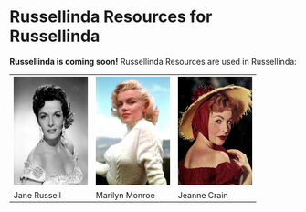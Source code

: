 # Russellinda Resources for Russellinda

**Russellinda is coming soon!** Russellinda Resources are used in Russellinda:

<div align="center">
  <table>
    <tr>
      <th>
        <img width="130" height="190" alt="Jane Russell" src="jane-russell.jpg"/>
      </th>
      <th>
        <img width="130" height="190" alt="Marilyn Monroe" src="marilyn-monroe.jpg"/>
      </th>
      <th>
        <img width="130" height="190" alt="Jeanne Crain" src="jeanne-crain.jpg"/>
      </th>
    </tr>
    <tr>
      <td>Jane Russell</td>
      <td>Marilyn Monroe</td>
      <td>Jeanne Crain</td>
    </tr>
  </table>
</div>
